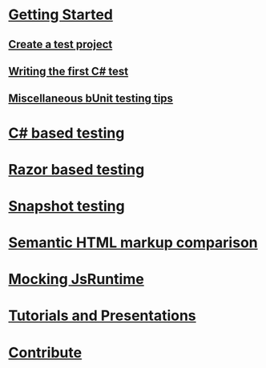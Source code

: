 # [Getting Started](xref:getting-started)
## [Create a test project](xref:create-test-project)
## [Writing the first C# test](xref:writing-first-csharp-test)
## [Miscellaneous bUnit testing tips](xref:misc-test-tips)
# [C# based testing](csharp-based-testing.md)
# [Razor based testing](razor-based-testing.md)
# [Snapshot testing](snapshot-testing.md)
# [Semantic HTML markup comparison](xref:semantic-html-comparison)
# [Mocking JsRuntime](mocking-jsruntime.md)
# [Tutorials and Presentations](tutorials-and-presentations.md)
# [Contribute](contribute.md)

